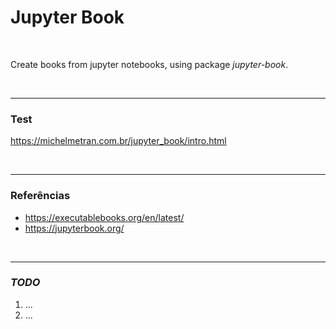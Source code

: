 # Jupyter Book

<br>

Create books from jupyter notebooks, using package *jupyter-book*.

<br>

----

### Test

https://michelmetran.com.br/jupyter_book/intro.html

<br>

-----

### Referências

- https://executablebooks.org/en/latest/
- https://jupyterbook.org/

<br>

-----

### *TODO*

1. ...
2. ...

